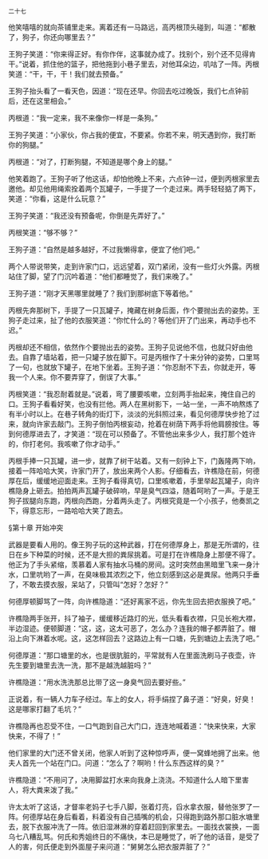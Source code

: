    二十七 

   他笑嘻嘻的就向茶铺里走来。离着还有一马路远，高丙根顶头碰到，叫道：“都散了，狗子，你还向哪里去？”

   王狗子笑道：“你来得正好。有你作伴，这事就办成了。找别个，别个还不见得肯干。”说着，抓住他的篮子，把他拖到小巷子里去，对他耳朵边，叽咕了一阵。丙根笑道：“干，干，干！我们就去预备。”

   王狗子抬头看了一看天色，因道：“现在还早。你回去吃过晚饭，我们七点钟前后，还在这里相会。”

   丙根道：“我一定来，我不来像你一样是一条狗。”

   王狗子笑道：“小家伙，你占我的便宜，不要紧。你若不来，明天遇到你，我打断你的狗腿。”

   丙根道：“对了，打断狗腿，不知道是哪个身上的腿。”

   他笑着跑了。王狗子听了他这话，却怕他晚上不来，六点钟一过，便到丙根家里去邀他。却见他用绳索拴着两个瓦罐子，一手提了一个走过来。两手轻轻掂了两下，笑道：“你看，这是什么玩意？”

   王狗子笑道：“我还没有预备呢，你倒是先弄好了。”

   丙根笑道：“够不够？”

   王狗子道：“自然是越多越好，不过我懒得拿，便宜了他们吧。”

   两个人带说带笑，走到许家门口，远远望着，双门紧闭，没有一些灯火外露。丙根站住了脚，望了门沉吟着道：“他们都睡觉了，我们来晚了。”

   王狗子道：“刚才天黑哪里就睡了？我们到那树底下等着他。”

   丙根先奔那树下，手提了一只瓦罐子，掩藏在树身后面，作个要抛出去的姿势。王狗子走过来，扯了他的衣服笑道：“你忙什么的？等他们开了门出来，再动手也不迟。”

   丙根却还不相信，依然作个要抛出去的姿势。王狗子见说他不信，也就只好由他去。自靠了墙站着，把一只罐子放在脚下。可是丙根作了十来分钟的姿势，口里骂了一句，也就放下罐子，在地下坐着。王狗子道：“你忍耐不下去，你就走开，等我一个人来。你不要弄穿了，倒误了大事。”

   丙根笑道：“我忍耐着就是。”说着，弯了腰要咳嗽，立刻两手抬起来，掩住自己的口。王狗子看看好笑，也没有拦他。两人在黑树影下，一站一坐，一声不响熬炼了有半小时以上。在巷子转角的街灯下，淡淡的光斜照过来，看见何德厚快步抢了过来，就向许家去敲门。王狗子倒怕丙根妄动，抢着在树荫下两手将他肩膀按住。等到何德厚进去了，才笑道：“现在可以预备了。不管他出来多少人，我打那个姓许的，你打老何。我咳嗽了你才动手。”

   丙根手捧一只瓦罐，进一步，就靠了树干站着。又有一刻钟上下，门轰隆两下响，接着一阵哈哈大笑，许家门开了，放出来两个人影。仔细看去，许樵隐在前，何德厚在后，缓缓地迎面走来。王狗子看得真切，口里咳嗽着，手里举起瓦罐子，向许樵隐身上砸去。拍拍两声瓦罐子破碎响，早是臭气四溢，随着呵哟了一声。于是王狗子拔腿向东跑，丙根向西跑，分着两头走了。丙根究竟是一个小孩子，他奏凯之下，得意忘形，一路哈哈大笑了跑去。

   §第十章 开始冲突

   武器是要看人用的。像王狗子玩的这种武器，打在何德厚身上，那是无所谓的，往日在乡下种菜的时候，还不是大担的粪尿挑着。可是打在许樵隐身上那便不得了。他正为了手头紧缩，羡慕着人家有抽水马桶的房间。这时突然由黑暗里飞来一身汁水，口里吭哟了一声，在臭味极其浓烈之下，他立刻感到这必是粪尿。他两只手垂了，不敢去摸衣服，呆站了，只管叫“怎好？怎好？”

   何德厚顿脚骂了一阵，向许樵隐道：“还好离家不远，你先生回去把衣服换了吧。”

   许樵隐两手张开，抖了袖子，缓缓移近路灯的光，低头看看衣襟，只见长袍大襟，半边湿迹。便顿脚道：“这，这，这太可恶了，怎么办？连我的帽子都弄脏了。帽沿上向下淋着水呢。这，这怎样回去？这路边上有一口塘，先到塘边上去洗了吧。”

   何德厚道：“那口塘里的水，也是很肮脏的，平常就有人在里面洗刷马子夜壶，许先生要到塘里去洗一洗，那不是越洗越脏吗？”

   许樵隐道：“用水洗洗那总比带了这一身臭气回去要好些。”

   正说着，有一辆人力车子经过。车上的女人，将手绢捏了鼻子道：“好臭，好臭！这是哪家打翻了毛坑？”

   许樵隐再也忍受不住，一口气跑到自己大门口，连连地喊着道：“快来快来，大家快来，不得了！”

   他们家里的大门还不曾关闭，他家人听到了这种惊呼声，便一窝蜂地拥了出来。他夫人首先一个站在门口。问道：“怎么了？啊哟！什么东西这样的臭？”

   许樵隐道：“不用问了，决用脚盆打水来向我身上浇浇。不知道什么人暗下里害人，将大粪来泼了我。”

   许太太听了这话，才督率老妈子七手八脚，张着灯亮，舀水拿衣服，替他张罗了一阵。何德厚站在身后看着，料着没有自己插嘴的机会，只得跑到路外那口脏水塘里去，脱下衣服冲洗了一阵。依旧湿淋淋的穿着赶回到家里去。一面找衣裳换，一面乌七八糟乱骂。何氏和秀姐终日的不痛快，本已是睡觉了，听了他的话音，是受了人的害，何氏便走到外面屋子来问道：“舅舅怎么把衣服弄脏了？”

